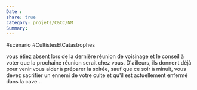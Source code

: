 ```yaml
---
Date : 
share: true 
category: projets/C&CC/NM
Summary: 
---
```


#scénario #CultistesEtCatastrophes 

vous étiez absent lors de la dernière réunion de voisinage et le conseil à voter que la prochaine réunion serait chez vous. D'ailleurs, ils donnent déjà pour venir vous aider à préparer la soirée, sauf que ce soir à minuit, vous devez sacrifier un ennemi de votre culte et qu'il est actuellement enfermé dans la cave...